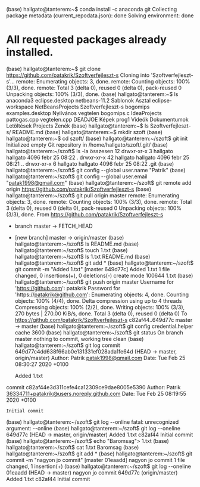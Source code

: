 (base) hallgato@tanterem:~$ conda install -c anaconda git
Collecting package metadata (current_repodata.json): done
Solving environment: done

# All requested packages already installed.

(base) hallgato@tanterem:~$ git clone https://github.com/patakrik/Szoftverfejleszt-s
Cloning into 'Szoftverfejleszt-s'...
remote: Enumerating objects: 3, done.
remote: Counting objects: 100% (3/3), done.
remote: Total 3 (delta 0), reused 0 (delta 0), pack-reused 0
Unpacking objects: 100% (3/3), done.
(base) hallgato@tanterem:~$ ls
anaconda3     eclipse.desktop    netbeans-11.2     Sablonok
Asztal        eclipse-workspace  NetBeansProjects  Szoftverfejleszt-s
bogomips      examples.desktop   Nyilvános         vegtelen
bogomips.c    IdeaProjects       pattogas.cpp      vegtelen.cpp
DEADJOE       Képek              prog1             Videók
Dokumentumok  Letöltések         Projects          Zenék
(base) hallgato@tanterem:~$ ls Szoftverfejleszt-s/
README.md
(base) hallgato@tanterem:~$ mkdir szoft
(base) hallgato@tanterem:~$ cd szoft/
(base) hallgato@tanterem:~/szoft$ git init
Initialized empty Git repository in /home/hallgato/szoft/.git/
(base) hallgato@tanterem:~/szoft$ ls -la
összesen 12
drwxr-xr-x  3 hallgato hallgato 4096 febr  25 08:22 .
drwxr-xr-x 42 hallgato hallgato 4096 febr  25 08:21 ..
drwxr-xr-x  6 hallgato hallgato 4096 febr  25 08:22 .git
(base) hallgato@tanterem:~/szoft$ git config --global user.name "Patrik"
(base) hallgato@tanterem:~/szoft$ git config --global user.email "patak1998@gmail.com"
(base) hallgato@tanterem:~/szoft$ git remote add origin https://github.com/patakrik/Szoftverfejleszt-s
(base) hallgato@tanterem:~/szoft$ git pull origin master
remote: Enumerating objects: 3, done.
remote: Counting objects: 100% (3/3), done.
remote: Total 3 (delta 0), reused 0 (delta 0), pack-reused 0
Unpacking objects: 100% (3/3), done.
From https://github.com/patakrik/Szoftverfejleszt-s
 * branch            master     -> FETCH_HEAD
 * [new branch]      master     -> origin/master
(base) hallgato@tanterem:~/szoft$ ls
README.md
(base) hallgato@tanterem:~/szoft$ touch 1.txt
(base) hallgato@tanterem:~/szoft$ ls
1.txt  README.md
(base) hallgato@tanterem:~/szoft$ git add *
(base) hallgato@tanterem:~/szoft$ git commit -m "Added 1.txt"
[master 649d77c] Added 1.txt
 1 file changed, 0 insertions(+), 0 deletions(-)
 create mode 100644 1.txt
(base) hallgato@tanterem:~/szoft$ git push origin master
Username for 'https://github.com': patakrik
Password for 'https://patakrik@github.com': 
Enumerating objects: 4, done.
Counting objects: 100% (4/4), done.
Delta compression using up to 4 threads
Compressing objects: 100% (2/2), done.
Writing objects: 100% (3/3), 270 bytes | 270.00 KiB/s, done.
Total 3 (delta 0), reused 0 (delta 0)
To https://github.com/patakrik/Szoftverfejleszt-s
   c82af44..649d77c  master -> master
(base) hallgato@tanterem:~/szoft$ git config credential.helper cache 3600
(base) hallgato@tanterem:~/szoft$ git status
On branch master
nothing to commit, working tree clean
(base) hallgato@tanterem:~/szoft$ git log
commit 649d77c4dd638f66ab0e131331ef028ada1fe64d (HEAD -> master, origin/master)
Author: Patrik <patak1998@gmail.com>
Date:   Tue Feb 25 08:30:27 2020 +0100

    Added 1.txt

commit c82af44e3d311cefe4ca12309ce9dae8005e5390
Author: Patrik <36334711+patakrik@users.noreply.github.com>
Date:   Tue Feb 25 08:19:55 2020 +0100

    Initial commit
(base) hallgato@tanterem:~/szoft$ git log --online
fatal: unrecognized argument: --online
(base) hallgato@tanterem:~/szoft$ git log --oneline
649d77c (HEAD -> master, origin/master) Added 1.txt
c82af44 Initial commit
(base) hallgato@tanterem:~/szoft$ echo "Baromsag"> 1.txt
(base) hallgato@tanterem:~/szoft$ cat 1.txt 
Baromsag
(base) hallgato@tanterem:~/szoft$ git add *
(base) hallgato@tanterem:~/szoft$ git commit -m "nagyon jo commit"
[master 01eaadd] nagyon jo commit
 1 file changed, 1 insertion(+)
(base) hallgato@tanterem:~/szoft$ git log --oneline
01eaadd (HEAD -> master) nagyon jo commit
649d77c (origin/master) Added 1.txt
c82af44 Initial commit
